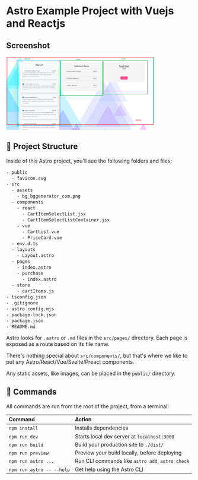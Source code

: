 # Astro Example Project with Vuejs and Reactjs

## Screenshot

<img src="https://github.com/maliksenpai/astrojs-cart-app/blob/main/github/mainpage.png" width="400px" />

## 🚀 Project Structure

Inside of this Astro project, you'll see the following folders and files:

```
- public
  - favicon.svg
- src
  - assets
    - bg_bggenerator_com.png
  - components
    - react
      - CartItemSelectList.jsx
      - CartItemSelectListContainer.jsx
    - vue
      - CartList.vue
      - PriceCard.vue
  - env.d.ts
  - layouts
    - Layout.astro
  - pages
    - index.astro
    - purchase
      - index.astro
  - store
    - cartItems.js
- tsconfig.json
- .gitignore
- astro.config.mjs
- package-lock.json
- package.json
- README.md

```

Astro looks for `.astro` or `.md` files in the `src/pages/` directory. Each page is exposed as a route based on its file name.

There's nothing special about `src/components/`, but that's where we like to put any Astro/React/Vue/Svelte/Preact components.

Any static assets, like images, can be placed in the `public/` directory.

## 🧞 Commands

All commands are run from the root of the project, from a terminal:

| Command                   | Action                                           |
| :------------------------ | :----------------------------------------------- |
| `npm install`             | Installs dependencies                            |
| `npm run dev`             | Starts local dev server at `localhost:3000`      |
| `npm run build`           | Build your production site to `./dist/`          |
| `npm run preview`         | Preview your build locally, before deploying     |
| `npm run astro ...`       | Run CLI commands like `astro add`, `astro check` |
| `npm run astro -- --help` | Get help using the Astro CLI                     |

